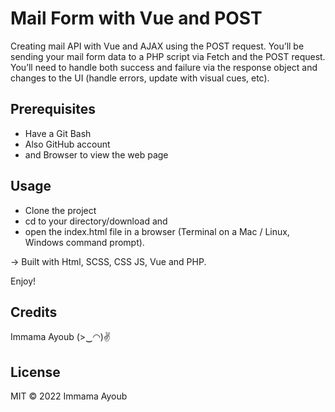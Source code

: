 <h1 color="#adff2f" allign="center"> Mail Form with Vue and POST </h1>

Creating mail API with Vue and AJAX using the POST request. You’ll be sending your mail form
data to a PHP script via Fetch and the POST request. You’ll need to handle both success and
failure via the response object and changes to the UI (handle errors, update with visual cues,
etc).

## Prerequisites
 - Have a Git Bash
 - Also GitHub account
 - and Browser to view the web page

## Usage
 - Clone the project
 - cd to your directory/download and
 - open the index.html file in a browser (Terminal on a Mac / Linux, Windows command prompt).

-> Built with Html, SCSS, CSS JS, Vue and PHP.

Enjoy!

## Credits
Immama Ayoub (>‿◠)✌

## License
MIT © 2022 Immama Ayoub
